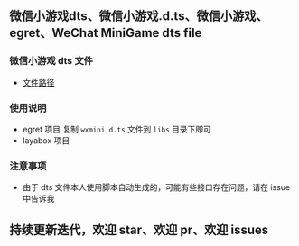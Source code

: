 ## 微信小游戏dts、微信小游戏.d.ts、微信小游戏、egret、WeChat MiniGame dts file
 
### 微信小游戏 dts 文件
 * [文件路径](./wxmini.d.ts)

### 使用说明
 * egret 项目 复制 `wxmini.d.ts` 文件到 `libs` 目录下即可
 * layabox 项目

### 注意事项
 * 由于 dts 文件本人使用脚本自动生成的，可能有些接口存在问题，请在 issue 中告诉我

## 持续更新迭代，欢迎 star、欢迎 pr、欢迎 issues